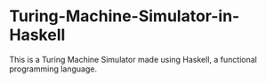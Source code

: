 # Turing-Machine-Simulator-in-Haskell
This is a Turing Machine Simulator made using Haskell, a functional programming language.
